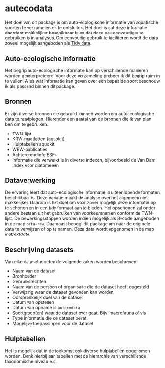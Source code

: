 # autecodata

Het doel van dit package is om auto-ecologische informatie van aquatische soorten te verzamelen en te ontsluiten. Het doel is dat deze informatie daardoor makkelijker beschikbaar is en dat deze ook eenvoudiger te gebruiken is in analyses. Om eenvoudig gebruik te faciliteren wordt de data zoveel mogelijk aangeboden als [Tidy data](https://r4ds.had.co.nz/tidy-data.html).

## Auto-ecologische informatie
Het begrip auto-ecologische informatie kan op verschillende manieren worden geïnterpreteerd. Voor deze verzameling probeer ik dit begrip ruim in te vullen. Alles wat informatie kan geven over een bepaalde soort beschouw ik als passend binnen dit package.

## Bronnen
Er zijn diverse bronnen die gebruikt kunnen worden om auto-ecologische data te raadplegen. Hieronder een aantal van de bronnen die ik van plan ben om te gebruiken.

- TWN-lijst
- KRW-maatlatten (aquokit)
- Hulptabellen aquokit
- WEW-publicaties
- Achtergrondinfo ESFs
- Informatie die verwerkt is in diverse indexen, bijvoorbeeld de Van Dam Index voor diatomeeën

## Dataverwerking
De ervaring leert dat auto-ecologische informatie in uiteenlopende formaten beschikbaar is. Deze variatie maakt de analyse over het algemeen niet makkelijker. Daarom is het doel om voor zover mogelijk deze informatie op te schonen en in een *tidy* formaat aan te bieden. Het opschonen zal onder andere bestaan uit het gebruiken van voorkeursnamen conform de TWN-lijst. De bewerkingsstappen worden indien mogelijk als R-code aangeboden in de map `data-raw`.
Daarnaast beoogt dit package om naar de originele data te verwijzen of op te nemen. Deze data wordt opgenomen in de map *inst/extdata*.

## Beschrijving datasets

Van elke dataset moeten de volgende zaken worden beschreven:

- Naam van de dataset
- Bronhouder
- Gebruiksrechten
- Naam van de persoon of organisatie die de dataset heeft opgesteld
- Verwijzing waar de dataset gevonden kan worden
- Oorspronkelijk doel van de dataset
- Datum van opstellen
- Datum van opname in `autecodata`
- Soortgroep(en) waar de dataset over gaat. Bijv: macrofauna of vis
- Type informatie die de dataset bevat
- Mogelijke toepassingen voor de dataset

## Hulptabellen

Het is mogelijk dat in de toekomst ook diverse hulptabellen opgenomen worden. Denk hierbij aan tabellen met de hierarchie van verschillende taxonomische niveau e.d.